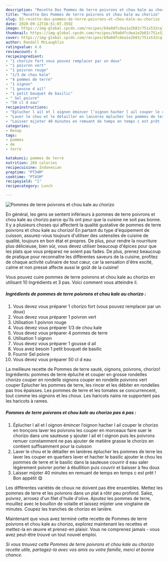 ```yaml
---
description: "Recette Des Pommes de terre poivrons et chou kale au chorizo"
title: "Recette Des Pommes de terre poivrons et chou kale au chorizo"
slug: 93-recette-des-pommes-de-terre-poivrons-et-chou-kale-au-chorizo
date: 2020-09-12T16:51:07.359Z
image: https://img-global.cpcdn.com/recipes/b9a0dfcdea1e2b83/751x532cq70/pommes-de-terre-poivrons-et-chou-kale-au-chorizo-photo-principale-de-la-recette.jpg
thumbnail: https://img-global.cpcdn.com/recipes/b9a0dfcdea1e2b83/751x532cq70/pommes-de-terre-poivrons-et-chou-kale-au-chorizo-photo-principale-de-la-recette.jpg
cover: https://img-global.cpcdn.com/recipes/b9a0dfcdea1e2b83/751x532cq70/pommes-de-terre-poivrons-et-chou-kale-au-chorizo-photo-principale-de-la-recette.jpg
author: Randall McLaughlin
ratingvalue: 4.6
reviewcount: 6
recipeingredient:
- "1 chorizo fort vous pouvez remplacer par un doux"
- "1 poivron vert"
- "1 poivron rouge"
- "1/3 de chou kale"
- "4 pommes de terre"
- "1 oignon"
- "1 gousse d ail"
- "1 petit bouquet de basilic"
- " Sel poivre"
- "50 cl d eau"
recipeinstructions:
- "Éplucher l ail et l oignon émincer l’oignon hacher l ail couper le chorizo en tronçons laver les poivrons les couper en morceaux faire suer le chorizo dans une sauteuse y ajouter l ail et l oignon puis les poivrons remuer constamment ne pas ajouter de matière grasse le chorizo en contient suffisamment pour la cuisson"
- "Laver le chou et le détailler en lanières éplucher les pommes de terre les laver les couper en quartiers laver et hacher le basilic ajouter le chou les pommes de terre et le basilic dans la sauteuse couvrir d eau saler légèrement poivrer porter à ébullition puis couvrir et baisser à feu doux"
- "Laisser mijoter 40 minutes en remuant de temps en temps c est prêt ! Bon appétit 😋"
categories:
- Resep
tags:
- pommes
- de
- terre

katakunci: pommes de terre 
nutrition: 269 calories
recipecuisine: Indonesian
preptime: "PT34M"
cooktime: "PT45M"
recipeyield: "1"
recipecategory: Lunch

---
```



![Pommes de terre poivrons et chou kale au chorizo](https://img-global.cpcdn.com/recipes/b9a0dfcdea1e2b83/751x532cq70/pommes-de-terre-poivrons-et-chou-kale-au-chorizo-photo-principale-de-la-recette.jpg)

En général, les gens se sentent inférieurs à pommes de terre poivrons et chou kale au chorizo parce qu'ils ont peur que la cuisine ne soit pas bonne. Il y a plusieurs choses qui affectent la qualité gustative de pommes de terre poivrons et chou kale au chorizo! En partant du type d'équipement de cuisson, assurez-vous toujours d'utiliser des ustensiles de cuisine de qualité, toujours en bon état et propres. De plus, pour rendre la nourriture plus délicieuse, bien sûr, vous devez utiliser beaucoup d'épices pour que les plats que vous préparez ne soient pas fades. De plus, prenez beaucoup de pratique pour reconnaître les différentes saveurs de la cuisine, profitez de chaque activité culinaire de tout cœur, car la sensation d'être excité, calme et non pressé affecte aussi le goût de la cuisine!

<!--inarticleads1-->

Vous pouvez cuire pommes de terre poivrons et chou kale au chorizo en utilisant 10 Ingrédients et 3 pas. Voici comment vous atteindre il.

##### Ingrédients de pommes de terre poivrons et chou kale au chorizo :

1. Vous devez vous préparer 1 chorizo fort (vous pouvez remplacer par un doux)
1. Vous devez vous préparer 1 poivron vert
1. Utilisation 1 poivron rouge
1. Vous devez vous préparer 1/3 de chou kale
1. Vous devez vous préparer 4 pommes de terre
1. Utilisation 1 oignon
1. Vous devez vous préparer 1 gousse d ail
1. Vous avez besoin 1 petit bouquet de basilic
1. Fournir  Sel poivre
1. Vous devez vous préparer 50 cl d eau


La meilleure recette de Pommes de terre sauté, oignons, poivrons, chorizo! Ingrédients: pommes de terre épluché et couper en grosse rondelles chorizo couper en rondelle oignons couper en rondelle poivrons vert couper Eplucher les pommes de terre, les rincer et les débiter en rondelles pas tros épaisses. Les pommes de terre et les tomates se concurrencent, tout comme les oignons et les choux. Les haricots nains ne supportent pas les haricots à rames. 

<!--inarticleads2-->

##### Pommes de terre poivrons et chou kale au chorizo pas à pas :

1. Éplucher l ail et l oignon émincer l’oignon hacher l ail couper le chorizo en tronçons laver les poivrons les couper en morceaux faire suer le chorizo dans une sauteuse y ajouter l ail et l oignon puis les poivrons remuer constamment ne pas ajouter de matière grasse le chorizo en contient suffisamment pour la cuisson
1. Laver le chou et le détailler en lanières éplucher les pommes de terre les laver les couper en quartiers laver et hacher le basilic ajouter le chou les pommes de terre et le basilic dans la sauteuse couvrir d eau saler légèrement poivrer porter à ébullition puis couvrir et baisser à feu doux
1. Laisser mijoter 40 minutes en remuant de temps en temps c est prêt ! Bon appétit 😋


Les différentes variétés de choux ne doivent pas être ensembles. Mettez les pommes de terre et les poivrons dans un plat à rôtir peu profond. Salez, poivrez, arrosez d&#39;un filet d&#39;huile d&#39;olive. Ajoutez les pommes de terre, mouillez avec le bouillon de volaille et laissez mijoter une vingtaine de minutes. Coupez les tranches de chorizo en lanière. 

<!--inarticleads1-->

<p>
Maintenant que vous avez terminé cette recette de Pommes de terre poivrons et chou kale au chorizo, explorez maintenant les recettes et mettez-la en œuvre et prenez-en plaisir. Vous ne comprenez jamais - vous avez peut-être trouvé un tout nouvel emploi.
</p>

<p>
<i>Si vous trouvez cette Pommes de terre poivrons et chou kale au chorizo recette utile, partagez-la avec vos amis ou votre famille, merci et bonne chance.</i>
</p>
